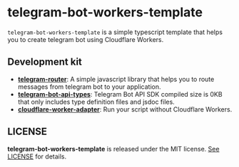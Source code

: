 # telegram-bot-workers-template

`telegram-bot-workers-template` is a simple typescript template that helps you to create telegram bot using Cloudflare Workers.


## Development kit

- [**telegram-router**](https://github.com/TBXark/telegram-router): A simple javascript library that helps you to route messages from telegram bot to your application.
- [**telegram-bot-api-types**](https://github.com/TBXark/telegram-bot-api-types): Telegram Bot API SDK compiled size is 0KB that only includes type definition files and jsdoc files.
- [**cloudflare-worker-adapter**](https://github.com/TBXark/cloudflare-worker-adapter): Run your script without Cloudflare Workers.


## LICENSE

**telegram-bot-workers-template** is released under the MIT license. [See LICENSE](LICENSE) for details.
